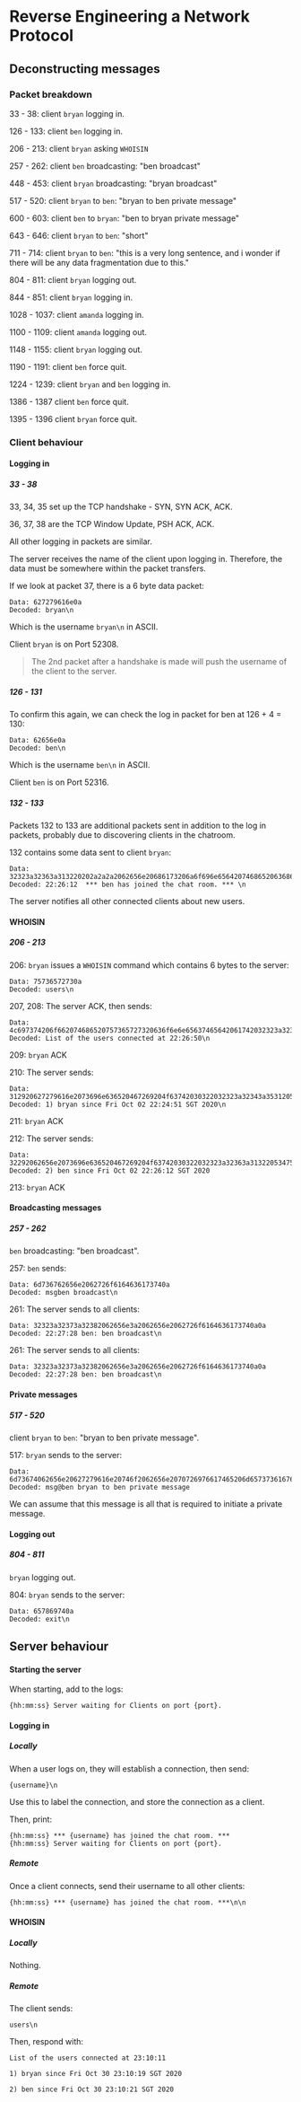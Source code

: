 # Reverse Engineering a Network Protocol

## Deconstructing messages

### Packet breakdown

33 - 38: client `bryan` logging in.

126 - 133: client `ben` logging in.

206 - 213: client `bryan` asking `WHOISIN`

257 - 262: client `ben` broadcasting: "ben broadcast"

448 - 453: client `bryan` broadcasting: "bryan broadcast"

517 - 520: client `bryan` to `ben`: "bryan to ben private message"

600 - 603: client `ben` to `bryan`: "ben to bryan private message"

643 - 646: client `bryan` to `ben`: "short"

711 - 714: client `bryan` to `ben`: "this is a very long sentence, and i wonder if there will be any data fragmentation due to this."

804 - 811: client `bryan` logging out.

844 - 851: client `bryan` logging in.

1028 - 1037: client `amanda` logging in.

1100 - 1109: client `amanda` logging out.

1148 - 1155: client `bryan` logging out.

1190 - 1191: client `ben` force quit.

1224 - 1239: client `bryan` and `ben` logging in.

1386 - 1387 client `ben` force quit.

1395 - 1396 client `bryan` force quit.

### Client behaviour

#### Logging in

##### 33 - 38

33, 34, 35 set up the TCP handshake - SYN, SYN ACK, ACK.

36, 37, 38 are the TCP Window Update, PSH ACK, ACK.

All other logging in packets are similar.

The server receives the name of the client upon logging in. Therefore, the data must be somewhere within the packet transfers.

If we look at packet 37, there is a 6 byte data packet:

```
Data: 627279616e0a
Decoded: bryan\n
```

Which is the username `bryan\n` in ASCII.

Client `bryan` is on Port 52308.

> The 2nd packet after a handshake is made will push the username of the client to the server.

##### 126 - 131

To confirm this again, we can check the log in packet for ben at 126 + 4 = 130:

```
Data: 62656e0a
Decoded: ben\n
```

Which is the username `ben\n` in ASCII.

Client `ben` is on Port 52316.



##### 132 - 133

Packets 132 to 133 are additional packets sent in addition to the log in packets, probably due to discovering clients in the chatroom.

132 contains some data sent to client `bryan`:

```
Data: 32323a32363a313220202a2a2a2062656e20686173206a6f696e656420746865206368617420726f6f6d2e202a2a2a200a0a
Decoded: 22:26:12  *** ben has joined the chat room. *** \n
```

The server notifies all other connected clients about new users.

#### WHOISIN

##### 206 - 213

206: `bryan` issues a `WHOISIN` command which contains 6 bytes to the server:

```
Data: 75736572730a
Decoded: users\n
```

207, 208: The server ACK, then sends:

```
Data: 4c697374206f662074686520757365727320636f6e6e65637465642061742032323a32363a35300a0a
Decoded: List of the users connected at 22:26:50\n
```

209: `bryan` ACK

210: The server sends:

```
Data: 312920627279616e2073696e636520467269204f63742030322032323a32343a35312053475420323032300a0a
Decoded: 1) bryan since Fri Oct 02 22:24:51 SGT 2020\n
```

211: `bryan` ACK

212: The server sends:

```
Data: 32292062656e2073696e636520467269204f63742030322032323a32363a31322053475420323032300a0a
Decoded: 2) ben since Fri Oct 02 22:26:12 SGT 2020
```

213: `bryan` ACK

#### Broadcasting messages

##### 257 - 262

`ben` broadcasting: "ben broadcast".

257: `ben` sends:

```
Data: 6d736762656e2062726f6164636173740a
Decoded: msgben broadcast\n
```

261: The server sends to all clients:

```
Data: 32323a32373a32382062656e3a2062656e2062726f6164636173740a0a
Decoded: 22:27:28 ben: ben broadcast\n
```

261: The server sends to all clients:

```
Data: 32323a32373a32382062656e3a2062656e2062726f6164636173740a0a
Decoded: 22:27:28 ben: ben broadcast\n
```

#### Private messages

##### 517 - 520

client `bryan` to `ben`: "bryan to ben private message".

517: `bryan` sends to the server:

```
Data: 6d73674062656e20627279616e20746f2062656e2070726976617465206d6573736167650a
Decoded: msg@ben bryan to ben private message
```

We can assume that this message is all that is required to initiate a private message.

#### Logging out

##### 804 - 811

`bryan` logging out.

804: `bryan` sends to the server:

```
Data: 657869740a
Decoded: exit\n
```



## Server behaviour

#### Starting the server

When starting, add to the logs:

```
{hh:mm:ss} Server waiting for Clients on port {port}.
```

#### Logging in

##### Locally

When a user logs on, they will establish a connection, then send:

```
{username}\n
```

Use this to label the connection, and store the connection as a client.

Then, print:

```
{hh:mm:ss} *** {username} has joined the chat room. ***
{hh:mm:ss} Server waiting for Clients on port {port}.
```

##### Remote

Once a client connects, send their username to all other clients:

```
{hh:mm:ss} *** {username} has joined the chat room. ***\n\n
```

#### WHOISIN

##### Locally

Nothing.

##### Remote

The client sends:

```
users\n
```

Then, respond with:

```
List of the users connected at 23:10:11

1) bryan since Fri Oct 30 23:10:19 SGT 2020

2) ben since Fri Oct 30 23:10:21 SGT 2020


```

